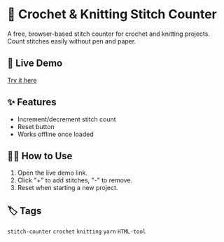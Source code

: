 # 🧵 Crochet & Knitting Stitch Counter

A free, browser-based stitch counter for crochet and knitting projects. Count stitches easily without pen and paper.

## 🔗 Live Demo
[Try it here](https://katieaero.github.io/Stitch-Counter/)

## ✨ Features
- Increment/decrement stitch count
- Reset button
- Works offline once loaded

## 🧑‍💻 How to Use
1. Open the live demo link.
2. Click "+" to add stitches, "-" to remove.
3. Reset when starting a new project.

## 🏷️ Tags
`stitch-counter` `crochet` `knitting` `yarn` `HTML-tool`
